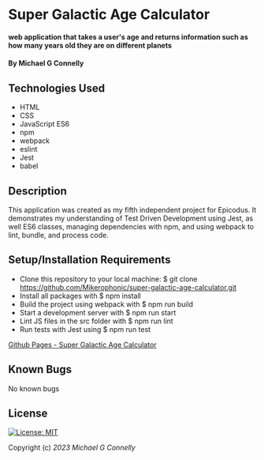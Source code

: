 # Super Galactic Age Calculator

#### web application that takes a user's age and returns information such as how many years old they are on different planets

#### By Michael G Connelly

## Technologies Used

* HTML
* CSS
* JavaScript ES6
* npm
* webpack
* eslint
* Jest
* babel

## Description

This application was created as my fifth independent project for Epicodus. It demonstrates my understanding of Test Driven Development using Jest, as well ES6 classes, managing dependencies with npm, and using webpack to lint, bundle, and process code. 

## Setup/Installation Requirements

* Clone this repository to your local machine: $ git clone https://github.com/Mikerophonic/super-galactic-age-calculator.git
* Install all packages with $ npm install
* Build the project using webpack with $ npm run build
* Start a development server with $ npm run start
* Lint JS files in the src folder with $ npm run lint
* Run tests with Jest using $ npm run test

[Github Pages - Super Galactic Age Calculator](https://mikerophonic.github.io/pizza-parlor)


## Known Bugs

No known bugs

## License

[![License: MIT](https://img.shields.io/badge/License-MIT-yellow.svg)](https://opensource.org/licenses/MIT)


Copyright (c) _2023_ _Michael G Connelly_
